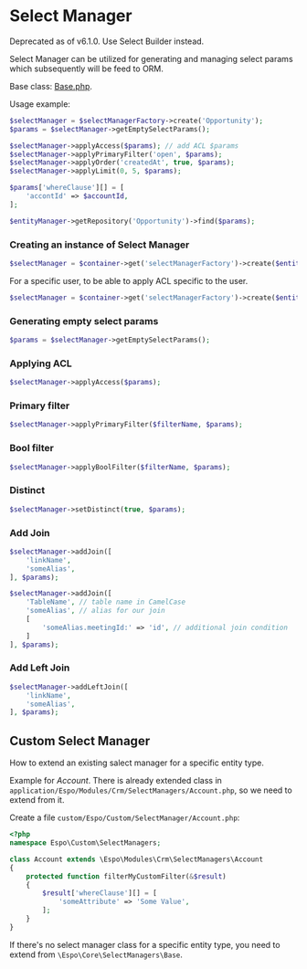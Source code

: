 # Select Manager

Deprecated as of v6.1.0. Use Select Builder instead.

Select Manager can be utilized for generating and managing select params which subsequently will be feed to ORM.

Base class: [Base.php](https://github.com/espocrm/espocrm/blob/stable/application/Espo/Core/SelectManagers/Base.php).

Usage example:

```php
$selectManager = $selectManagerFactory->create('Opportunity');
$params = $selectManager->getEmptySelectParams();

$selectManager->applyAccess($params); // add ACL $params
$selectManager->applyPrimaryFilter('open', $params);
$selectManager->applyOrder('createdAt', true, $params);
$selectManager->applyLimit(0, 5, $params);

$params['whereClause'][] = [
    'accontId' => $accountId,
];

$entityManager->getRepository('Opportunity')->find($params);
```

### Creating an instance of Select Manager

```php
$selectManager = $container->get('selectManagerFactory')->create($entityType);
```

For a specific user, to be able to apply ACL specific to the user.

```php
$selectManager = $container->get('selectManagerFactory')->create($entityType, $user);
```

### Generating empty select params

```php
$params = $selectManager->getEmptySelectParams();
```

### Applying ACL

```php
$selectManager->applyAccess($params);
```

### Primary filter

```php
$selectManager->applyPrimaryFilter($filterName, $params);
```

### Bool filter

```php
$selectManager->applyBoolFilter($filterName, $params);
```

### Distinct

```php
$selectManager->setDistinct(true, $params);
```

### Add Join

```php
$selectManager->addJoin([
    'linkName',
    'someAlias',
], $params);
```

```php
$selectManager->addJoin([
    'TableName', // table name in CamelCase
    'someAlias', // alias for our join
    [
        'someAlias.meetingId:' => 'id', // additional join condition
    ]
], $params);
```

### Add Left Join


```php
$selectManager->addLeftJoin([
    'linkName',
    'someAlias',
], $params);
```

## Custom Select Manager

How to extend an existing salect manager for a specific entity type.

Example for *Account*. There is already extended class in `application/Espo/Modules/Crm/SelectManagers/Account.php`, so we need to extend from it.

Create a file `custom/Espo/Custom/SelectManager/Account.php`:

```php
<?php
namespace Espo\Custom\SelectManagers;

class Account extends \Espo\Modules\Crm\SelectManagers\Account
{
    protected function filterMyCustomFilter(&$result)
    {
        $result['whereClause'][] = [
            'someAttribute' => 'Some Value',
        ];
    }
}
```

If there's no select manager class for a specific entity type, you need to extend from `\Espo\Core\SelectManagers\Base`.

